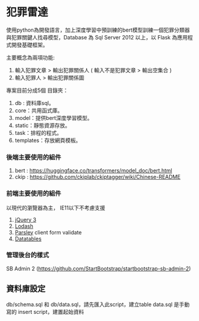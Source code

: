 # 犯罪雷達

使用python為開發語言，加上深度學習中預訓練的bert模型訓練一個犯罪分類器與犯罪關鍵人找尋模型，Database 為 Sql Server 2012 以上，以 Flask 為應用程式開發基礎框架。

主要概念為兩項功能:
1. 輸入犯罪文章 > 輸出犯罪關係人 ( 輸入不是犯罪文章 > 輸出空集合 )
2. 輸入犯罪人 > 輸出犯罪關係圖

專案目前分成5個 目錄夾：

1. db : 資料庫sql。
2. core：共用函式庫。
3. model：提供bert深度學習模型。
4. static：靜態資源存放。
5. task：排程的程式。
6. templates：存放網頁模板。

### 後端主要使用的組件

1. bert : https://huggingface.co/transformers/model_doc/bert.html
2. ckip : https://github.com/ckiplab/ckiptagger/wiki/Chinese-README

### 前端主要使用的組件

以現代的瀏覽器為主， IE11以下不考慮支援

1. [jQuery 3](https://jquery.com/)
2. [Lodash](https://lodash.com/)
3. [Parsley](https://parsleyjs.org/) client form validate
5. [Datatables](https://datatables.net/)

### 管理後台的樣式

SB Admin 2 (https://github.com/StartBootstrap/startbootstrap-sb-admin-2)

## 資料庫設定

db/schema.sql 和 db/data.sql，請先匯入此script，建立table
data.sql 是手動寫的 insert script，建置起始資料

